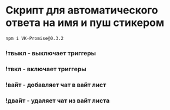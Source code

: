 # Скрипт для автоматического ответа на имя и пуш стикером
```
npm i VK-Promise@0.3.2
```
### !твыкл - выключает триггеры
   
### !твкл - включает триггеры

### !вайт - добавляет чат в вайт лист

### !двайт - удаляет чат из вайт листа
